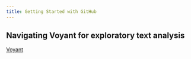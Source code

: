 ```yaml
---
title: Getting Started with GitHub
---
```


## Navigating Voyant for exploratory text analysis

[Voyant](https://www.taguette.org/install.html)

